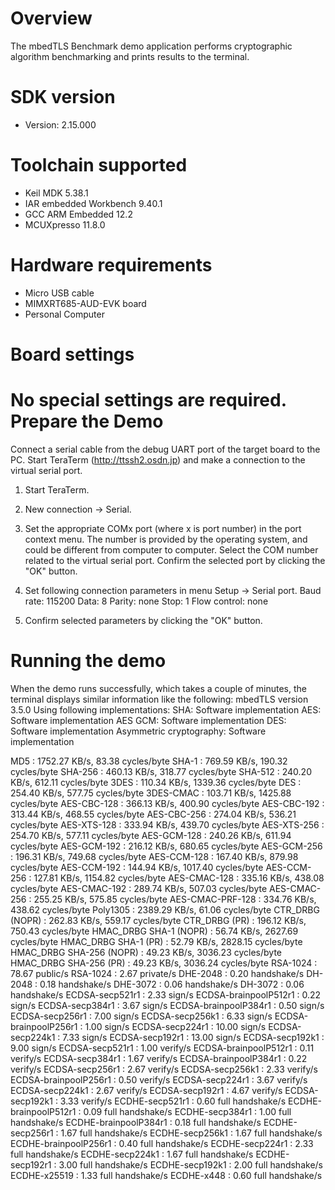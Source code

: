 Overview
========
The mbedTLS Benchmark demo application performs cryptographic algorithm benchmarking and prints results to the
terminal.


SDK version
===========
- Version: 2.15.000

Toolchain supported
===================
- Keil MDK  5.38.1
- IAR embedded Workbench  9.40.1
- GCC ARM Embedded  12.2
- MCUXpresso  11.8.0

Hardware requirements
=====================
- Micro USB cable
- MIMXRT685-AUD-EVK board
- Personal Computer

Board settings
==============
No special settings are required.
Prepare the Demo
================
Connect a serial cable from the debug UART port of the target board to the PC. Start TeraTerm (http://ttssh2.osdn.jp)
and make a connection to the virtual serial port.

1. Start TeraTerm.

2. New connection -> Serial.

3. Set the appropriate COMx port (where x is port number) in the port context menu. The number is provided by the operating
   system, and could be different from computer to computer. Select the COM number related to the virtual
   serial port. Confirm the selected port by clicking the "OK" button.

4. Set following connection parameters in menu Setup -> Serial port.
        Baud rate:    115200
        Data:         8
        Parity:       none
        Stop:         1
        Flow control: none

5.  Confirm selected parameters by clicking the "OK" button.

Running the demo
================
When the demo runs successfully, which takes a couple of minutes, the terminal displays similar information like the following:
mbedTLS version 3.5.0
Using following implementations:
  SHA: Software implementation
  AES: Software implementation
  AES GCM: Software implementation
  DES: Software implementation
  Asymmetric cryptography: Software implementation

  MD5                      :  1752.27 KB/s,   83.38 cycles/byte
  SHA-1                    :  769.59 KB/s,  190.32 cycles/byte
  SHA-256                  :  460.13 KB/s,  318.77 cycles/byte
  SHA-512                  :  240.20 KB/s,  612.11 cycles/byte
  3DES                     :  110.34 KB/s,  1339.36 cycles/byte
  DES                      :  254.40 KB/s,  577.75 cycles/byte
  3DES-CMAC                :  103.71 KB/s,  1425.88 cycles/byte
  AES-CBC-128              :  366.13 KB/s,  400.90 cycles/byte
  AES-CBC-192              :  313.44 KB/s,  468.55 cycles/byte
  AES-CBC-256              :  274.04 KB/s,  536.21 cycles/byte
  AES-XTS-128              :  333.94 KB/s,  439.70 cycles/byte
  AES-XTS-256              :  254.70 KB/s,  577.11 cycles/byte
  AES-GCM-128              :  240.26 KB/s,  611.94 cycles/byte
  AES-GCM-192              :  216.12 KB/s,  680.65 cycles/byte
  AES-GCM-256              :  196.31 KB/s,  749.68 cycles/byte
  AES-CCM-128              :  167.40 KB/s,  879.98 cycles/byte
  AES-CCM-192              :  144.94 KB/s,  1017.40 cycles/byte
  AES-CCM-256              :  127.81 KB/s,  1154.82 cycles/byte
  AES-CMAC-128             :  335.16 KB/s,  438.08 cycles/byte
  AES-CMAC-192             :  289.74 KB/s,  507.03 cycles/byte
  AES-CMAC-256             :  255.25 KB/s,  575.85 cycles/byte
  AES-CMAC-PRF-128         :  334.76 KB/s,  438.62 cycles/byte
  Poly1305                 :  2389.29 KB/s,   61.06 cycles/byte
  CTR_DRBG (NOPR)          :  262.83 KB/s,  559.17 cycles/byte
  CTR_DRBG (PR)            :  196.12 KB/s,  750.43 cycles/byte
  HMAC_DRBG SHA-1 (NOPR)   :   56.74 KB/s,  2627.69 cycles/byte
  HMAC_DRBG SHA-1 (PR)     :   52.79 KB/s,  2828.15 cycles/byte
  HMAC_DRBG SHA-256 (NOPR) :   49.23 KB/s,  3036.23 cycles/byte
  HMAC_DRBG SHA-256 (PR)   :   49.23 KB/s,  3036.24 cycles/byte
  RSA-1024                 :   78.67  public/s
  RSA-1024                 :    2.67 private/s
  DHE-2048                 :    0.20 handshake/s
  DH-2048                  :    0.18 handshake/s
  DHE-3072                 :    0.06 handshake/s
  DH-3072                  :    0.06 handshake/s
  ECDSA-secp521r1          :    2.33 sign/s
  ECDSA-brainpoolP512r1    :    0.22 sign/s
  ECDSA-secp384r1          :    3.67 sign/s
  ECDSA-brainpoolP384r1    :    0.50 sign/s
  ECDSA-secp256r1          :    7.00 sign/s
  ECDSA-secp256k1          :    6.33 sign/s
  ECDSA-brainpoolP256r1    :    1.00 sign/s
  ECDSA-secp224r1          :   10.00 sign/s
  ECDSA-secp224k1          :    7.33 sign/s
  ECDSA-secp192r1          :   13.00 sign/s
  ECDSA-secp192k1          :    9.00 sign/s
  ECDSA-secp521r1          :    1.00 verify/s
  ECDSA-brainpoolP512r1    :    0.11 verify/s
  ECDSA-secp384r1          :    1.67 verify/s
  ECDSA-brainpoolP384r1    :    0.22 verify/s
  ECDSA-secp256r1          :    2.67 verify/s
  ECDSA-secp256k1          :    2.33 verify/s
  ECDSA-brainpoolP256r1    :    0.50 verify/s
  ECDSA-secp224r1          :    3.67 verify/s
  ECDSA-secp224k1          :    2.67 verify/s
  ECDSA-secp192r1          :    4.67 verify/s
  ECDSA-secp192k1          :    3.33 verify/s
  ECDHE-secp521r1          :    0.60 full handshake/s
  ECDHE-brainpoolP512r1    :    0.09 full handshake/s
  ECDHE-secp384r1          :    1.00 full handshake/s
  ECDHE-brainpoolP384r1    :    0.18 full handshake/s
  ECDHE-secp256r1          :    1.67 full handshake/s
  ECDHE-secp256k1          :    1.67 full handshake/s
  ECDHE-brainpoolP256r1    :    0.40 full handshake/s
  ECDHE-secp224r1          :    2.33 full handshake/s
  ECDHE-secp224k1          :    1.67 full handshake/s
  ECDHE-secp192r1          :    3.00 full handshake/s
  ECDHE-secp192k1          :    2.00 full handshake/s
  ECDHE-x25519             :    1.33 full handshake/s
  ECDHE-x448               :    0.60 full handshake/s
